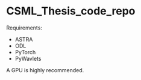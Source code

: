 # CSML_Thesis_code_repo
Requirements:
* ASTRA
* ODL
* PyTorch
* PyWavlets

A GPU is highly recommended.
